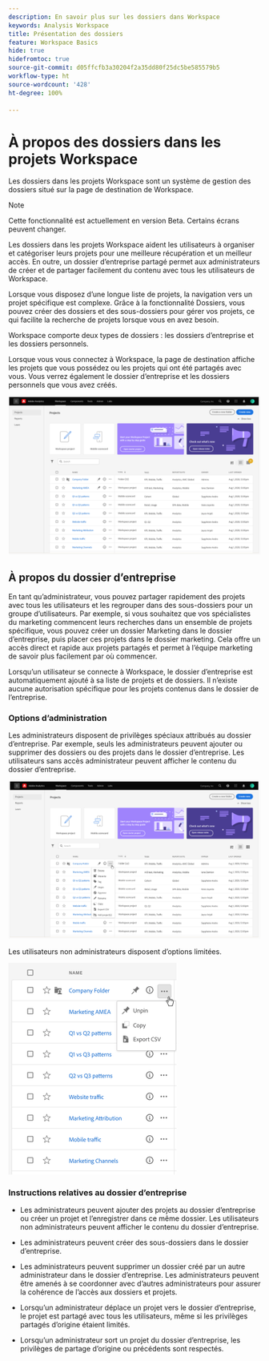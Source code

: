 ```yaml
---
description: En savoir plus sur les dossiers dans Workspace
keywords: Analysis Workspace
title: Présentation des dossiers
feature: Workspace Basics
hide: true
hidefromtoc: true
source-git-commit: d05ffcfb3a30204f2a35dd80f25dc5be585579b5
workflow-type: ht
source-wordcount: '428'
ht-degree: 100%

---
```



# À propos des dossiers dans les projets Workspace

Les dossiers dans les projets Workspace sont un système de gestion des dossiers situé sur la page de destination de Workspace.

>[!NOTE]
>
>Cette fonctionnalité est actuellement en version Beta. Certains écrans peuvent changer.

Les dossiers dans les projets Workspace aident les utilisateurs à organiser et catégoriser leurs projets pour une meilleure récupération et un meilleur accès. En outre, un dossier d’entreprise partagé permet aux administrateurs de créer et de partager facilement du contenu avec tous les utilisateurs de Workspace. 

Lorsque vous disposez d’une longue liste de projets, la navigation vers un projet spécifique est complexe. Grâce à la fonctionnalité Dossiers, vous pouvez créer des dossiers et des sous-dossiers pour gérer vos projets, ce qui facilite la recherche de projets lorsque vous en avez besoin. 

Workspace comporte deux types de dossiers : les dossiers d’entreprise et les dossiers personnels.

Lorsque vous vous connectez à Workspace, la page de destination affiche les projets que vous possédez ou les projets qui ont été partagés avec vous. Vous verrez également le dossier d’entreprise et les dossiers personnels que vous avez créés.

![](/help/analyze/analysis-workspace/build-workspace-project/assets/landing-page.png)

## À propos du dossier d’entreprise

En tant qu’administrateur, vous pouvez partager rapidement des projets avec tous les utilisateurs et les regrouper dans des sous-dossiers pour un groupe d’utilisateurs. Par exemple, si vous souhaitez que vos spécialistes du marketing commencent leurs recherches dans un ensemble de projets spécifique, vous pouvez créer un dossier Marketing dans le dossier d’entreprise, puis placer ces projets dans le dossier marketing. Cela offre un accès direct et rapide aux projets partagés et permet à l’équipe marketing de savoir plus facilement par où commencer.

Lorsqu’un utilisateur se connecte à Workspace, le dossier d’entreprise est automatiquement ajouté à sa liste de projets et de dossiers. Il n’existe aucune autorisation spécifique pour les projets contenus dans le dossier de l’entreprise.

### Options d’administration

Les administrateurs disposent de privilèges spéciaux attribués au dossier d’entreprise. Par exemple, seuls les administrateurs peuvent ajouter ou supprimer des dossiers ou des projets dans le dossier d’entreprise. Les utilisateurs sans accès administrateur peuvent afficher le contenu du dossier d’entreprise.

![](/help/analyze/analysis-workspace/build-workspace-project/assets/admin-access-co-folder.png)

Les utilisateurs non administrateurs disposent d’options limitées.

![](/help/analyze/analysis-workspace/build-workspace-project/assets/non-admin-options.png)

### Instructions relatives au dossier d’entreprise

- Les administrateurs peuvent ajouter des projets au dossier d’entreprise ou créer un projet et l’enregistrer dans ce même dossier. Les utilisateurs non administrateurs peuvent afficher le contenu du dossier d’entreprise.

- Les administrateurs peuvent créer des sous-dossiers dans le dossier d’entreprise.

- Les administrateurs peuvent supprimer un dossier créé par un autre administrateur dans le dossier d’entreprise. Les administrateurs peuvent être amenés à se coordonner avec d’autres administrateurs pour assurer la cohérence de l’accès aux dossiers et projets.

- Lorsqu’un administrateur déplace un projet vers le dossier d’entreprise, le projet est partagé avec tous les utilisateurs, même si les privilèges partagés d’origine étaient limités.

- Lorsqu’un administrateur sort un projet du dossier d’entreprise, les privilèges de partage d’origine ou précédents sont respectés.
